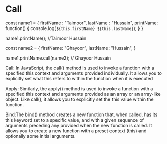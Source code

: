 # Call 
const name1 = {
  firstName : "Taimoor",
  lastName : "Hussain",
  printName: function() {
    console.log(`${this.firstName} ${this.lastName}`);
  }
}

name1.printName(); //Taimoor Hussain

const name2 = {
  firstName: "Ghayoor",
  lastName :"Hussain",
}

name1.printName.call(name2); // Ghayoor Hussain

Call: In JavaScript, the call() method is used to invoke a function with a specified this context and arguments provided individually. It allows you to explicitly set what this refers to within the function when it is executed

Apply: Similarly, the apply() method is used to invoke a function with a specified this context and arguments provided as an array or an array-like object. Like call(), it allows you to explicitly set the this value within the function. 


Bind:The bind() method creates a new function that, when called, has its this keyword set to a specific value, and with a given sequence of arguments preceding any provided when the new function is called. It allows you to create a new function with a preset context (this) and optionally some initial arguments.